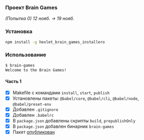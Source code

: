 ### Проект Brain Games

*(Попытка 0) 12 нояб. → 19 нояб.*


### Установка

``` sh
npm install -g hexlet_brain_games_installero
```

### Использование

``` sh
$ brain-games
Welcome to the Brain Games!
```

#### Часть 1

- [x] Makefile с командами `install`, `start`, `publish`
- [x] Установлены пакеты: `@babel/core`, `@babel/cli`, `@babel/node`, `@babel/preset-env`
- [x] Добавлен `.gitignore`
- [x] Добавлен `.babelrc`
- [x] В `package.json` добавлены скрипты `build`, `prepublishOnly`
- [x] В `package.json` добавлен бинарник `brain-games`
- [x] Пакет [опубликован](https://www.npmjs.com/package/hexlet_brain_games_installero)
